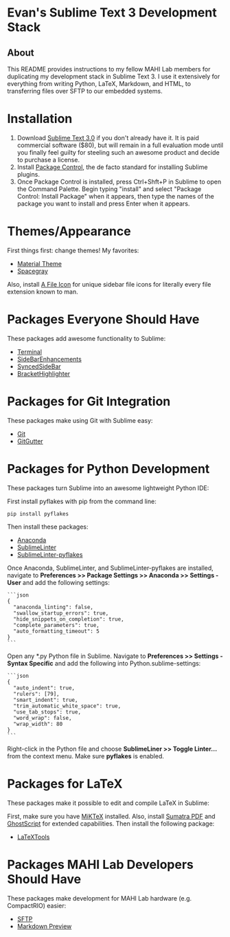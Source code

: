 # Evan's Sublime Text 3 Development Stack

## About

This README provides instructions to my fellow MAHI Lab members for duplicating my development stack in Sublime Text 3. I use it extensively for everything from writing Python, LaTeX, Markdown, and HTML, to transferring files over SFTP to our embedded systems.

# Installation

1. Download [Sublime Text 3.0](https://www.sublimetext.com/3) if you don't already have it. It is paid commercial software ($80), but will remain in a full evaluation mode until you finally feel guilty for steeling such an awesome product and decide to purchase a license.
2. Install [Package Control](https://packagecontrol.io/installation), the de facto standard for installing Sublime plugins.
3. Once Package Control is installed, press Ctrl+Shft+P in Sublime to open the Command Palette. Begin typing "install" and select "Package Control: Install Package" when it appears, then type the names of the package you want to install and press Enter when it appears.

# Themes/Appearance

First things first: change themes! My favorites:

- [Material Theme](https://packagecontrol.io/packages/Material%20Theme)
- [Spacegray](https://packagecontrol.io/packages/Theme%20-%20Spacegray)

Also, install [A File Icon](https://packagecontrol.io/packages/A%20File%20Icon) for unique sidebar file icons for literally every file extension known to man.

# Packages Everyone Should Have

These packages add awesome functionality to Sublime:

- [Terminal](https://packagecontrol.io/packages/Terminal)
- [SideBarEnhancements](https://packagecontrol.io/packages/SideBarEnhancements)
- [SyncedSideBar](https://packagecontrol.io/packages/SyncedSideBar)
- [BracketHighlighter](https://packagecontrol.io/packages/BracketHighlighter)

# Packages for Git Integration

These packages make using Git with Sublime easy:

- [Git](https://packagecontrol.io/packages/Git)
- [GitGutter](https://packagecontrol.io/packages/GitGutter)

# Packages for Python Development

These packages turn Sublime into an awesome lightweight Python IDE:

First install pyflakes with pip from the command line:

```
pip install pyflakes
```

Then install these packages:

- [Anaconda](https://packagecontrol.io/packages/Anaconda)
- [SublimeLinter](https://packagecontrol.io/packages/SublimeLinter)
- [SublimeLinter-pyflakes](https://packagecontrol.io/packages/SublimeLinter-pyflakes)

Once Anaconda, SublimeLinter, and SublimeLinter-pyflakes are installed, navigate to **Preferences >> Package Settings >> Anaconda >> Settings - User** and add the following settings:

    ```json
    {
      "anaconda_linting": false,
      "swallow_startup_errors": true,
      "hide_snippets_on_completion": true,
      "complete_parameters": true,
      "auto_formatting_timeout": 5
    }
    ```

Open any *.py Python file in Sublime. Navigate to **Preferences >> Settings - Syntax Specific** and add the following into Python.sublime-settings:

    ```json
    {
      "auto_indent": true,
      "rulers": [79],
      "smart_indent": true,
      "trim_automatic_white_space": true,
      "use_tab_stops": true,
      "word_wrap": false,
      "wrap_width": 80
    }
    ```

Right-click in the Python file and choose **SublimeLiner >> Toggle Linter...** from the context menu. Make sure **pyflakes** is enabled.

# Packages for LaTeX

These packages make it possible to edit and compile LaTeX in Sublime:

First, make sure you have [MiKTeX](https://miktex.org/) installed. Also, install [Sumatra PDF](https://www.sumatrapdfreader.org/free-pdf-reader.html) and [GhostScript](https://www.ghostscript.com/) for extended capabilities. Then install the following package:

- [LaTeXTools](https://packagecontrol.io/packages/LaTeXTools)

# Packages MAHI Lab Developers Should Have

These packages make development for MAHI Lab hardware (e.g. CompactRIO) easier:

- [SFTP](https://packagecontrol.io/packages/SFTP)
- [Markdown Preview](https://packagecontrol.io/packages/Markdown%20Preview)
